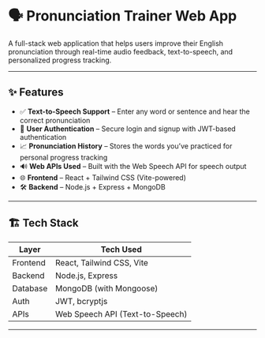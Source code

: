 # 🗣️ Pronunciation Trainer Web App

A full-stack web application that helps users improve their English pronunciation through real-time audio feedback, text-to-speech, and personalized progress tracking.

---

## ✨ Features

- ✅ **Text-to-Speech Support** – Enter any word or sentence and hear the correct pronunciation
- 👤 **User Authentication** – Secure login and signup with JWT-based authentication
- 📈 **Pronunciation History** – Stores the words you’ve practiced for personal progress tracking
- 🔊 **Web APIs Used** – Built with the Web Speech API for speech output
- 🌐 **Frontend** – React + Tailwind CSS (Vite-powered)
- 🛠️ **Backend** – Node.js + Express + MongoDB

---

## 🏗️ Tech Stack

| Layer     | Tech Used                         |
|-----------|-----------------------------------|
| Frontend  | React, Tailwind CSS, Vite         |
| Backend   | Node.js, Express                  |
| Database  | MongoDB (with Mongoose)           |
| Auth      | JWT, bcryptjs                     |
| APIs      | Web Speech API (Text-to-Speech)   |


---


